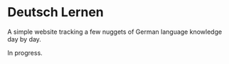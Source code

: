 # Deutsch Lernen

A simple website tracking a few nuggets of German language knowledge day by day.

In progress.